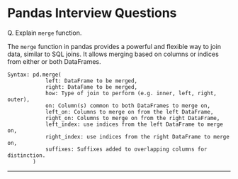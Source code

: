# Pandas Interview Questions

Q. Explain `merge` function.

The `merge` function in pandas provides a powerful and flexible way to join data, similar to SQL joins. It allows merging based on columns or indices from either or both DataFrames.

```
Syntax: pd.merge(
            left: DataFrame to be merged,
            right: DataFame to be merged,
            how: Type of join to perform (e.g. inner, left, right, outer),
            on: Column(s) common to both DataFrames to merge on,
            left_on: Columns to merge on from the left DataFrame,
            right_on: Columns to merge on from the right DataFrame,
            left_index: use indices from the left DataFrame to merge on,
            right_index: use indices from the right DataFrame to merge on,
            suffixes: Suffixes added to overlapping columns for distinction.
        )
```
---